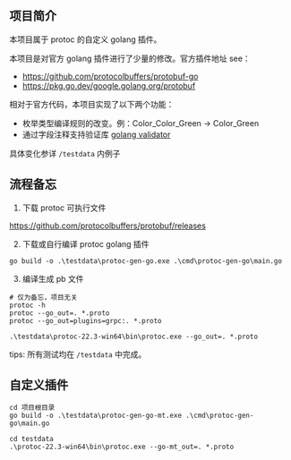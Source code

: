 项目简介
------

本项目属于 protoc 的自定义 golang 插件。  

本项目是对官方 golang 插件进行了少量的修改。官方插件地址 see：  

- https://github.com/protocolbuffers/protobuf-go
- https://pkg.go.dev/google.golang.org/protobuf

相对于官方代码，本项目实现了以下两个功能：

- 枚举类型编译规则的改变。例：Color_Color_Green -> Color_Green
- 通过字段注释支持验证库 [golang validator](https://github.com/go-playground/validator) 

具体变化参详 `/testdata` 内例子

流程备忘
-------

1. 下载 protoc 可执行文件

https://github.com/protocolbuffers/protobuf/releases 

2. 下载或自行编译 protoc golang 插件

```shell
go build -o .\testdata\protoc-gen-go.exe .\cmd\protoc-gen-go\main.go
```

3. 编译生成 pb 文件

```shell
# 仅为备忘，项目无关
protoc -h
protoc --go_out=. *.proto
protoc --go_out=plugins=grpc:. *.proto
```

```shell
.\testdata\protoc-22.3-win64\bin\protoc.exe --go_out=. *.proto
```

tips: 所有测试均在 `/testdata` 中完成。

自定义插件
---------

```shell
cd 项目根目录
go build -o .\testdata\protoc-gen-go-mt.exe .\cmd\protoc-gen-go\main.go

cd testdata
.\protoc-22.3-win64\bin\protoc.exe --go-mt_out=. *.proto
```












